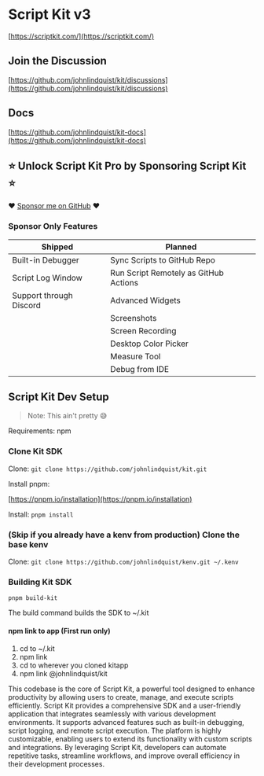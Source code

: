# Script Kit v3

[https://scriptkit.com/](https://scriptkit.com/)

## Join the Discussion

[https://github.com/johnlindquist/kit/discussions](https://github.com/johnlindquist/kit/discussions)

## Docs

[https://github.com/johnlindquist/kit-docs](https://github.com/johnlindquist/kit-docs)

## ⭐️ Unlock Script Kit Pro by Sponsoring Script Kit ⭐️

❤️ [Sponsor me on GitHub](https://github.com/sponsors/johnlindquist/sponsorships?sponsor=johnlindquist&tier_id=235205) ❤️

### Sponsor Only Features

| Shipped | Planned |
| --- | --- |
| Built-in Debugger | Sync Scripts to GitHub Repo |
| Script Log Window | Run Script Remotely as GitHub Actions |
| Support through Discord | Advanced Widgets |
| | Screenshots |
| | Screen Recording |
| | Desktop Color Picker |
| | Measure Tool |
| | Debug from IDE |

## Script Kit Dev Setup

> Note: This ain't pretty 😅

Requirements: npm

### Clone Kit SDK

Clone:
`git clone https://github.com/johnlindquist/kit.git`

Install pnpm:

[https://pnpm.io/installation](https://pnpm.io/installation)

Install:
`pnpm install`

### (Skip if you already have a kenv from production) Clone the base kenv

Clone:
`git clone https://github.com/johnlindquist/kenv.git ~/.kenv`

### Building Kit SDK

`pnpm build-kit`

The build command builds the SDK to ~/.kit

#### npm link to app (First run only)

1. cd to ~/.kit
2. npm link
3. cd to wherever you cloned kitapp
4. npm link @johnlindquist/kit

This codebase is the core of Script Kit, a powerful tool designed to enhance productivity by allowing users to create, manage, and execute scripts efficiently. Script Kit provides a comprehensive SDK and a user-friendly application that integrates seamlessly with various development environments. It supports advanced features such as built-in debugging, script logging, and remote script execution. The platform is highly customizable, enabling users to extend its functionality with custom scripts and integrations. By leveraging Script Kit, developers can automate repetitive tasks, streamline workflows, and improve overall efficiency in their development processes.
